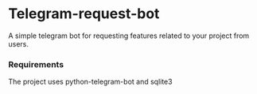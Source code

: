 # Telegram-request-bot
A simple telegram bot for requesting features related to your project from users.

### Requirements
The project uses python-telegram-bot and sqlite3
